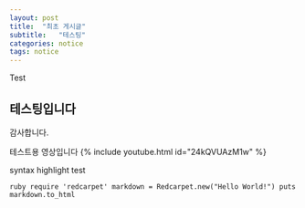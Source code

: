 ```yaml
---
layout: post
title:  "최초 게시글"
subtitle:   "테스팅"
categories: notice
tags: notice
---
```


Test
## 테스팅입니다

감사합니다.

테스트용 영상입니다
{% include youtube.html id="24kQVUAzM1w" %}


syntax highlight test


```ruby require 'redcarpet' markdown = Redcarpet.new("Hello World!") puts markdown.to_html ```



